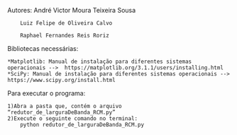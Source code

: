 Autores:
		André Victor Moura Teixeira Sousa

		Luiz Felipe de Oliveira Calvo

		Raphael Fernandes Reis Roriz


Bibliotecas necessárias: 

	*Matplotlib: Manual de instalação para diferentes sistemas operacionais -->  https://matplotlib.org/3.1.1/users/installing.html
 	*SciPy: Manual de instalação para diferentes sistemas operacionais --> https://www.scipy.org/install.html


Para executar o programa:

	1)Abra a pasta que, contém o arquivo “redutor_de_larguraDeBanda_RCM.py”
	2)Execute o seguinte comando no terminal: 
		python redutor_de_larguraDeBanda_RCM.py 


